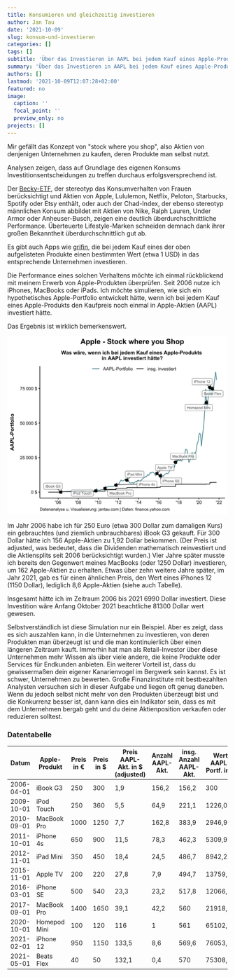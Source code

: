 ```yaml
---
title: Konsumieren und gleichzeitig investieren
author: Jan Tau
date: '2021-10-09'
slug: konsum-und-investieren
categories: []
tags: []
subtitle: 'Über das Investieren in AAPL bei jedem Kauf eines Apple-Produkts'
summary: 'Über das Investieren in AAPL bei jedem Kauf eines Apple-Produkts'
authors: []
lastmod: '2021-10-09T12:07:28+02:00'
featured: no
image:
  caption: ''
  focal_point: ''
  preview_only: no
projects: []
---
```

Mir gefällt das Konzept von "stock where you shop", also Aktien von denjenigen Unternehmen zu kaufen, deren Produkte man selbst nutzt.

Analysen zeigen, dass auf Grundlage des eigenen Konsums Investitionsentscheidungen zu treffen durchaus erfolgsversprechend ist. 

Der [Becky-ETF](https://beckyetf.com/), der stereotyp das Konsumverhalten von Frauen berücksichtigt und Aktien von Apple, Lululemon, Netflix, Peloton, Starbucks, Spotify oder Etsy enthält, oder auch der Chad-Index, der ebenso stereotyp männlichen Konsum abbildet mit Aktien von Nike, Ralph Lauren, Under Armor oder Anheuser-Busch, zeigen eine deutlich überdurchschnittliche Performance. Überteuerte Lifestyle-Marken schneiden demnach dank ihrer großen Bekanntheit überdurchschnittlich gut ab.

Es gibt auch Apps wie [grifin](https://www.grifin.com), die bei jedem Kauf eines der oben aufgelisteten Produkte einen bestimmten Wert (etwa 1 USD) in das entsprechende Unternehmen investieren.

Die Performance eines solchen Verhaltens möchte ich einmal rückblickend mit meinem Erwerb von Apple-Produkten überprüfen. Seit 2006 nutze ich iPhones, MacBooks oder iPads. Ich möchte simulieren, wie sich ein hypothetisches Apple-Portfolio entwickelt hätte, wenn ich bei jedem Kauf eines Apple-Produkts den Kaufpreis noch einmal in Apple-Aktien (AAPL) investiert hätte. 

Das Ergebnis ist wirklich bemerkenswert.

![](apple_logo.png)

Im Jahr 2006 habe ich für 250 Euro (etwa 300 Dollar zum damaligen Kurs) ein gebrauchtes (und ziemlich unbrauchbares) iBook G3 gekauft. Für 300 Dollar hätte ich 156 Apple-Aktien zu 1,92 Dollar bekommen. (Der Preis ist adjusted, was bedeutet, dass die Dividenden mathematisch reinvestiert und die Aktiensplits seit 2006 berücksichtigt wurden.) Vier Jahre später musste ich bereits den Gegenwert meines MacBooks (oder 1250 Dollar) investieren, um 162 Apple-Aktien zu erhalten. Etwas über zehn weitere Jahre später, im Jahr 2021, gab es für einen ähnlichen Preis, den Wert eines iPhones 12 (1150 Dollar), lediglich 8,6 Apple-Aktien (siehe auch Tabelle).

Insgesamt hätte ich im Zeitraum 2006 bis 2021 6990 Dollar investiert. Diese Investition wäre Anfang Oktober 2021 beachtliche 81300 Dollar wert gewesen.

Selbstverständlich ist diese Simulation nur ein Beispiel. Aber es zeigt, dass es sich auszahlen kann, in die Unternehmen zu investieren, von deren Produkten man überzeugt ist und die man kontinuierlich über einen längeren Zeitraum kauft. Immerhin hat man als Retail-Investor über diese Unternehmen mehr Wissen als über viele andere, die keine Produkte oder Services für Endkunden anbieten. Ein weiterer Vorteil ist, dass du gewissermaßen dein eigener Kanarienvogel im Bergwerk sein kannst. Es ist schwer, Unternehmen zu bewerten. Große Finanzinstitute mit bestbezahlten Analysten versuchen sich in dieser Aufgabe und liegen oft genug daneben. Wenn du jedoch selbst nicht mehr von den Produkten überzeugt bist und die Konkurrenz besser ist, dann kann dies ein Indikator sein, dass es mit dem Unternehmen bergab geht und du deine Aktienposition verkaufen oder reduzieren solltest.


### Datentabelle

| Datum      | Apple-Produkt | Preis in € | Preis in $ | Preis AAPL-Akt. in $ (adjusted) | Anzahl AAPL-Akt. | insg. Anzahl AAPL-Akt. | Wert AAPL-Portf. in $ | insg. invest. in $ |
|------------|---------------|------------|------------|---------------------------------|------------------|------------------------|-----------------------|--------------------|
| 2006-04-01 | iBook G3      | 250        | 300        | 1,9                             | 156,2            | 156,2                  | 300                   | 300                |
| 2009-10-01 | iPod Touch    | 250        | 360        | 5,5                             | 64,9             | 221,1                  | 1226,05               | 660                |
| 2010-09-01 | MacBook Pro   | 1000       | 1250       | 7,7                             | 162,8            | 383,9                  | 2946,99               | 1910               |
| 2011-10-01 | iPhone 4s     | 650        | 900        | 11,5                            | 78,3             | 462,3                  | 5309,94               | 2810               |
| 2012-11-01 | iPad Mini     | 350        | 450        | 18,4                            | 24,5             | 486,7                  | 8942,24               | 3260               |
| 2015-11-01 | Apple TV      | 200        | 220        | 27,8                            | 7,9              | 494,7                  | 13759,95              | 3480               |
| 2016-03-01 | iPhone SE     | 500        | 540        | 23,3                            | 23,2             | 517,8                  | 12066,22              | 4020               |
| 2017-09-01 | MacBook Pro   | 1400       | 1650       | 39,1                            | 42,2             | 560                    | 21918,81              | 5670               |
| 2020-10-01 | Homepod Mini  | 100        | 120        | 116                             | 1                | 561                    | 65102,91              | 5790               |
| 2021-02-01 | iPhone 12     | 950        | 1150       | 133,5                           | 8,6              | 569,6                  | 76053,42              | 6940               |
| 2021-05-01 | Beats Flex    | 40         | 50         | 132,1                           | 0,4              | 570                    | 75308,55              | 6990               |